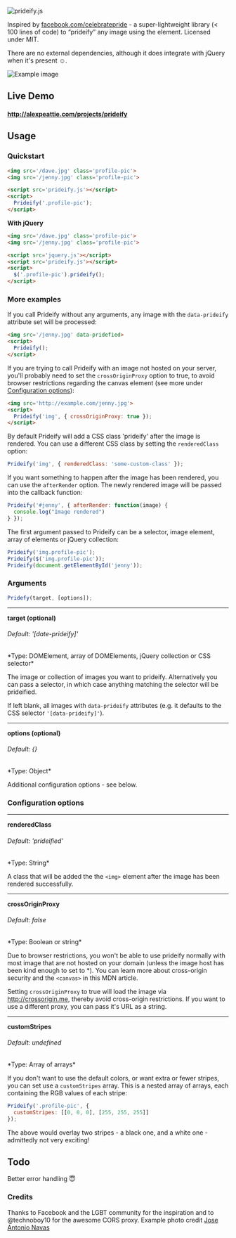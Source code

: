 ![prideify.js](https://raw.github.com/alexpeattie/prideify/master/logo.png)

Inspired by [facebook.com/celebratepride](https://facebook.com/celebratepride) - a super-lightweight library (< 100 lines of code) to “prideify” any image using the <canvas> element. Licensed under MIT.

There are no external dependencies, although it does integrate with jQuery when it's present :relaxed:.

![Example image](https://raw.github.com/alexpeattie/prideify/master/example.png)

## Live Demo

#### <http://alexpeattie.com/projects/prideify>

## Usage
### Quickstart

~~~html
<img src='/dave.jpg' class='profile-pic'>
<img src='/jenny.jpg' class='profile-pic'>

<script src='prideify.js'></script>
<script>
  Prideify('.profile-pic');
</script>
~~~

**With jQuery**

~~~html
<img src='/dave.jpg' class='profile-pic'>
<img src='/jenny.jpg' class='profile-pic'>

<script src='jquery.js'></script>
<script src='prideify.js'></script>
<script>
  $('.profile-pic').prideify();
</script>
~~~

### More examples

If you call Prideify without any arguments, any image with the `data-prideify` attribute set will be processed:

~~~html
<img src='/jenny.jpg' data-pridefied>
<script>
  Prideify();
</script>
~~~

If you are trying to call Prideify with an image not hosted on your server, you'll probably need to set the `crossOriginProxy` option to true, to avoid browser restrictions regarding the canvas element (see more under [Configuration options](#configuration-options)):

~~~html
<img src='http://example.com/jenny.jpg'>
<script>
  Prideify('img', { crossOriginProxy: true });
</script>
~~~
By default Prideify will add a CSS class 'prideify' after the image is rendered. You can use a different CSS class by setting the `renderedClass` option:

~~~js
Prideify('img', { renderedClass: 'some-custom-class' });
~~~

If you want something to happen after the image has been rendered, you can use the `afterRender` option. The newly rendered image will be passed into the callback function:

~~~js
Prideify('#jenny', { afterRender: function(image) {
  console.log("Image rendered")
} });
~~~

The first argument passed to Prideify can be a selector, image element, array of elements or jQuery collection:

~~~js
Prideify('img.profile-pic');
Prideify($('img.profile-pic'));
Prideify(document.getElementById('jenny'));
~~~

### Arguments

~~~js
Pridefy(target, [options]);
~~~

<hr>

**target (optional)**
<h6>Default: '[date-prideify]'</h6>
*Type: DOMElement, array of DOMElements, jQuery collection or CSS selector*

The image or collection of images you want to prideify. Alternatively you can pass a selector, in which case anything matching the selector will be prideified.

If left blank, all images with `data-prideify` attributes (e.g. it defaults to the CSS selector `'[data-prideify]'`).

<hr>

**options (optional)**
<h6>Default: {}</h6>
*Type: Object*

Additional configuration options - see below.

### Configuration options

<hr>

**renderedClass**
<h6>Default: 'prideified'</h6>
*Type: String*

A class that will be added the the `<img>` element after the image has been rendered successfully.

<hr>

**crossOriginProxy**
<h6>Default: false</h6>
*Type: Boolean or string*

Due to browser restrictions, you won't be able to use prideify normally with most image that are not hosted on your domain (unless the image host has been kind enough to set to *). You can learn more about cross-origin security and the `<canvas>` in this MDN article.

Setting `crossOriginProxy` to true will load the image via <http://crossorigin.me>, thereby avoid cross-origin restrictions. If you want to use a different proxy, you can pass it's URL as a string.

<hr>

**customStripes**
<h6>Default: undefined</h6>
*Type: Array of arrays*

If you don't want to use the default colors, or want extra or fewer stripes, you can set use a `customStripes` array. This is a nested array of arrays, each containing the RGB values of each stripe:

~~~js
Prideify('.profile-pic', { 
  customStripes: [[0, 0, 0], [255, 255, 255]] 
});
~~~

The above would overlay two stripes - a black one, and a white one - admittedly not very exciting!

## Todo

Better error handling :innocent:

### Credits

Thanks to Facebook and the LGBT community for the inspiration and to @technoboy10 for the awesome CORS proxy. Example photo credit [Jose Antonio Navas](https://www.flickr.com/photos/joseanavas/5984942462)